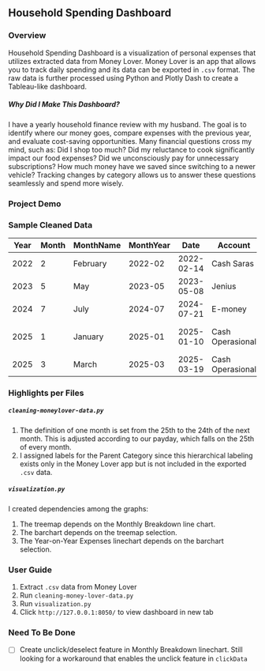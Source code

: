 ## Household Spending Dashboard

### Overview
Household Spending Dashboard is a visualization of personal expenses that utilizes extracted data from Money Lover. Money Lover is an app that allows you to track daily spending and its data can be exported in `.csv` format. The raw data is further processed using Python and Plotly Dash to create a Tableau-like dashboard.

##### Why Did I Make This Dashboard?
I have a yearly household finance review with my husband. The goal is to identify where our money goes, compare expenses with the previous year, and evaluate cost-saving opportunities. Many financial questions cross my mind, such as: Did I shop too much? Did my reluctance to cook significantly impact our food expenses? Did we unconsciously pay for unnecessary subscriptions? How much money have we saved since switching to a newer vehicle? Tracking changes by category allows us to answer these questions seamlessly and spend more wisely.

### Project Demo

### Sample Cleaned Data
| Year | Month | MonthName  | MonthYear | Date       | Account          | TransactionType | ZAP     | ParentCategory    | Category       | Note              | Amount |
|------|-------|------------|-----------|------------|------------------|-----------------|---------|-------------------|----------------|-------------------|--------|
| 2022 | 2     | February   | 2022-02   | 2022-02-14 | Cash Saras       | Spending        | Living  | Food              | Restaurant     | Valentine dinner  | 120000 |
| 2023 | 5     | May        | 2023-05   | 2023-05-08 | Jenius           | Spending        | Playing | Entertainment     | Subscription   | Spotify Premium   | 60000  |
| 2024 | 7     | July       | 2024-07   | 2024-07-21 | E-money          | Spending        | Living  | Transportation    | Train          | Office commute    | 15000  |
| 2025 | 1     | January    | 2025-01   | 2025-01-10 | Cash Operasional | Spending        | Living  | Bills & Utilities | Electricity    | PLN monthly bill  | 350000 |
| 2025 | 3     | March      | 2025-03   | 2025-03-19 | Cash Operasional | Spending        | Living  | Food              | Groceries      | Rice grain        | 75000  |


### Highlights per Files

##### `cleaning-moneylover-data.py`
1. The definition of one month is set from the 25th to the 24th of the next month. This is adjusted according to our payday, which falls on the 25th of every month.
2. I assigned labels for the Parent Category since this hierarchical labeling exists only in the Money Lover app but is not included in the exported `.csv` data.

##### `visualization.py`
I created dependencies among the graphs:
1. The treemap depends on the Monthly Breakdown line chart.
2. The barchart depends on the treemap selection.
3. The Year-on-Year Expenses linechart depends on the barchart selection. 

### User Guide
1. Extract `.csv` data from Money Lover
2. Run `cleaning-money-lover-data.py` 
3. Run `visualization.py` 
4. Click `http://127.0.0.1:8050/` to view dashboard in new tab

### Need To Be Done
- [ ] Create unclick/deselect feature in Monthly Breakdown linechart. Still looking for a workaround that enables the unclick feature in `clickData`
